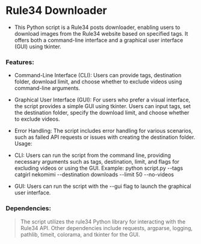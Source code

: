 # Rule34 Downloader

- This Python script is a Rule34 posts downloader, enabling users to download images from the Rule34 website based on specified tags. It offers both a command-line interface and a graphical user interface (GUI) using tkinter.

### Features:

- Command-Line Interface (CLI): Users can provide tags, destination folder, download limit, and choose whether to exclude videos using command-line arguments.
- Graphical User Interface (GUI): For users who prefer a visual interface, the script provides a simple GUI using tkinter. Users can input tags, set the destination folder, specify the download limit, and choose whether to exclude videos.
- Error Handling: The script includes error handling for various scenarios, such as failed API requests or issues with creating the destination folder.
Usage:

- CLI: Users can run the script from the command line, providing necessary arguments such as tags, destination, limit, and flags for excluding videos or using the GUI.
Example: python script.py --tags catgirl nekomimi --destination downloads --limit 50 --no-videos

- GUI: Users can run the script with the --gui flag to launch the graphical user interface.

### Dependencies:

> The script utilizes the rule34 Python library for interacting with the Rule34 API. Other dependencies include requests, argparse, logging, pathlib, timeit, colorama, and tkinter for the GUI.
